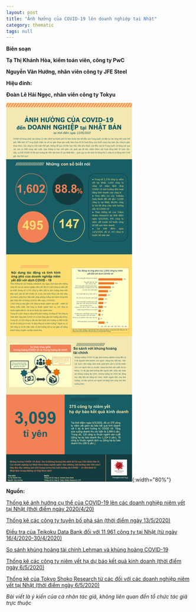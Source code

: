 ```yaml
---
layout: post
title: "Ảnh hưởng của COVID-19 lên doanh nghiệp tại Nhật"
category: thematic
tags: null
---
```



**Biên soạn**

**Tạ Thị Khánh Hòa, kiểm toán viên, công ty PwC**

**Nguyễn Văn Hướng, nhân viên công ty JFE Steel**

**Hiệu đính:**

**Đoàn Lê Hải Ngọc, nhân viên công ty Tokyu**



![Ảnh hưởng của COVID-19 lên doanh nghiệp tại Nhật](/img/posts/Web_スライド1.PNG){:width="80%"}



**Nguồn:**



[Thống kê ảnh hưởng cụ thể của COVID-19 lên các doanh nghiệp niêm yết tại Nhật (thời điểm ngày 2020/4/20)](http://www.tdb.co.jp/report/watching/press/pdf/p200412.pdf)



[Thống kê các công ty tuyên bố phá sản (thời điểm ngày 13/5/2020)](https://www.tdb.co.jp/tosan/covid19/)



[Điều tra của Teikoku Data Bank đối với 11,961 công ty tại Nhật (từ ngày 16/4/2020-30/4/2020)](https://www.tdb.co.jp/report/watching/press/p200501.html)



[So sánh khủng hoảng tài chính Lehman và khủng hoảng COVID-19](https://www.tdb.co.jp/report/watching/press/pdf/sp200303.pdf)



[Thống kê các công ty niêm yết hạ dự báo kết quả kinh doanh (thời điểm ngày 6/5/2020)](https://www.tdb.co.jp/report/watching/press/pdf/p200502.pdf)



[Thống kê của Tokyo Shoko Research từ các đối với các doanh nghiệp niêm yết tại Nhật (thời điểm ngày 6/5/2020)](https://www.tsr-net.co.jp/news/analysis/20200507_01.html)







_Bài viết là ý kiến của cá nhân tác giả, không liên quan đến tổ chức tác giả trực thuộc_

